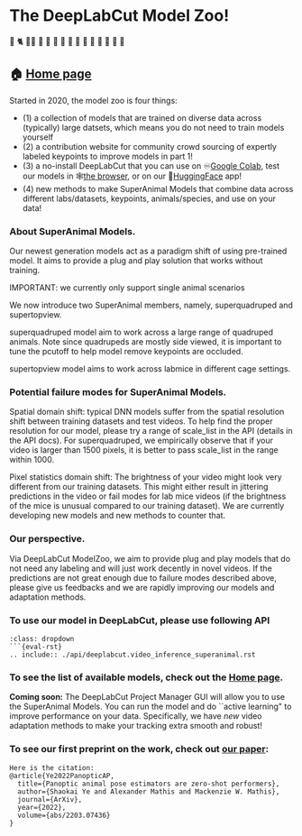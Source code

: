 # The DeepLabCut Model Zoo! 

🦒 🐈 🐕‍🦺 🐀 🐁 🦡 🦦 🐏 🐫 🐆 🦓 🐖 🐄 🐂 🦖

## 🏠 [Home page](http://modelzoo.deeplabcut.org/)

Started in 2020, the model zoo is four things: 
- (1) a collection of models that are trained on diverse data across (typically) large datsets, which means you do not need to train models yourself
- (2) a contribution website for community crowd sourcing of expertly labeled keypoints to improve models in part 1!
- (3) a no-install DeepLabCut that you can use on ♾[Google Colab](https://colab.research.google.com/github/DeepLabCut/DeepLabCut/blob/master/examples/COLAB/COLAB_DLC_ModelZoo.ipynb), 
test our models in 🕸[the browser](https://contrib.deeplabcut.org/), or on our 🤗[HuggingFace](https://huggingface.co/spaces/DeepLabCut/MegaDetector_DeepLabCut) app!
- (4) new methods to make SuperAnimal Models that combine data across different labs/datasets, keypoints, animals/species, and use on your data!


### About SuperAnimal Models.

Our newest generation models act as a paradigm shift of using pre-trained model. It aims to provide a plug and play solution that works without training.

IMPORTANT:  we currently only support single animal scenarios

We now introduce two SuperAnimal members, namely, superquadruped and supertopview.

superquadruped model aim to work across a large range of quadruped animals. Note since quadrupeds are mostly side viewed, it is important to tune the pcutoff to help model remove keypoints are occluded.

supertopview model aims to work across labmice in different cage settings.


### Potential failure modes for SuperAnimal Models.

Spatial domain shift: typical DNN models suffer from the spatial resolution shift between training datasets and test videos. To help find the proper resolution for our model, please try a range of scale_list in the API (details in the API docs). For superquadruped, we empirically observe that if your video is larger than 1500 pixels, it is better to pass scale_list in the range within 1000.

Pixel statistics domain shift: The brightness of your video might look very different from our training datasets. This might either result in jittering predictions in the video or
fail modes for lab mice videos (if the brightness of the mice is unusual compared to our training dataset). We are currently developing new models and new methods to counter that.


### Our perspective.

Via DeepLabCut ModelZoo, we aim to provide plug and play models that do not need any labeling and will just work decently in novel videos. If the predictions are not great enough due to
failure modes described above, please give us feedbacks and we are rapidly improving our models and adaptation methods.


### To use our model in DeepLabCut, please use following API

```{admonition} Click the button to see API Docs
:class: dropdown
```{eval-rst}
.. include:: ./api/deeplabcut.video_inference_superanimal.rst
```

### To see the list of available models, check out the [Home page](http://modelzoo.deeplabcut.org/). 

**Coming soon:** The DeepLabCut Project Manager GUI will allow you to use the SuperAnimal Models. You can run the model and do ``active learning" to improve performance on your data. 
Specifically, we have *new* video adaptation methods to make your tracking extra smooth and robust!

### To see our first preprint on the work, check out [our paper](https://arxiv.org/abs/2203.07436v1):

```{hint}
Here is the citation:
@article{Ye2022PanopticAP,
  title={Panoptic animal pose estimators are zero-shot performers},
  author={Shaokai Ye and Alexander Mathis and Mackenzie W. Mathis},
  journal={ArXiv},
  year={2022},
  volume={abs/2203.07436}
}
```

